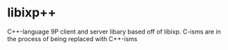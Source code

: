 libixp++
======

C++-language 9P client and server libary based off of libixp. C-isms are in the process of
being replaced with C++-isms

